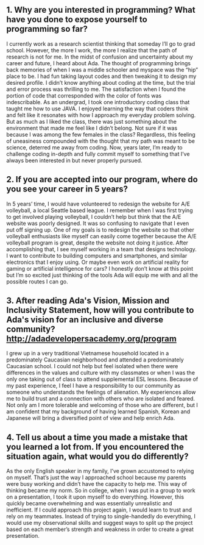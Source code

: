 ## **1. Why are you interested in programming? What have you done to expose yourself to programming so far?**  
I currently work as a research scientist thinking that someday I’ll go to grad school. However, the more I work, the more I realize that the path of research is not for me. In the midst of confusion and uncertainty about my career and future, I heard about Ada. The thought of programming brings back memories of when I was a middle schooler and myspace was the “hip” place to be. I had fun taking layout codes and then tweaking it to design my desired profile. I didn’t know anything about coding at the time, but the trial and error process was thrilling to me. The satisfaction when I found the portion of code that corresponded with the color of fonts was indescribable. As an undergrad, I took one introductory coding class that taught me how to use JAVA. I enjoyed learning the way that coders think and felt like it resonates with how I approach my everyday problem solving. But as much as I liked the class, there was just something about the environment that made me feel like I didn’t belong. Not sure if it was because I was among the few females in the class? Regardless, this feeling of uneasiness compounded with the thought that my path was meant to be science, deterred me away from coding. Now, years later, I’m ready to challenge coding in-depth and fully commit myself to something that I’ve always been interested in but never properly pursued.

## **2. If you are accepted into our program, where do you see your career in 5 years?**  
In 5 years’ time, I would have volunteered to redesign the website for A/E volleyball, a local Seattle based league. I remember when I was first trying to get involved playing volleyball, I couldn’t help but think that the A/E website was poorly designed. It was so confusing to navigate that I even put off signing up. One of my goals is to redesign the website so that other volleyball enthusiasts like myself can easily come together because the A/E volleyball program is great, despite the website not doing it justice. After accomplishing that, I see myself working in a team that designs technology. I want to contribute to building computers and smartphones, and similar electronics that I enjoy using. Or maybe even work on artificial reality for gaming or artificial intelligence for cars? I honestly don’t know at this point but I’m so excited just thinking of the tools Ada will equip me with and all the possible routes I can go. 

## **3. After reading Ada's Vision, Mission and Inclusivity Statement, how will you contribute to Ada's vision for an inclusive and diverse community? http://adadevelopersacademy.org/program**  
I grew up in a very traditional Vietnamese household located in a predominately Caucasian neighborhood and attended a predominately Caucasian school. I could not help but feel isolated when there were differences in the values and culture with my classmates or when I was the only one taking out of class to attend supplemental ESL lessons. Because of my past experience, I feel I have a responsibility to our community as someone who understands the feelings of alienation. My experiences allow me to build trust and a connection with others who are isolated and feared. Not only am I more tolerable and welcoming of those who are different, but I am confident that my background of having learned Spanish, Korean and Japanese will bring a diversified point of view and help enrich Ada.

## **4. Tell us about a time you made a mistake that you learned a lot from. If you encountered the situation again, what would you do differently?**  
As the only English speaker in my family, I’ve grown accustomed to relying on myself. That’s just the way I approached school because my parents were busy working and didn’t have the capacity to help me. This way of thinking became my norm. So in college, when I was put in a group to work on a presentation, I took it upon myself to do everything. However, this quickly became overwhelming and was essentially unrealistic and inefficient. If I could approach this project again, I would learn to trust and rely on my teammates. Instead of trying to single-handedly do everything, I would use my observational skills and suggest ways to split up the project based on each member’s strength and weakness in order to create a great presentation.
